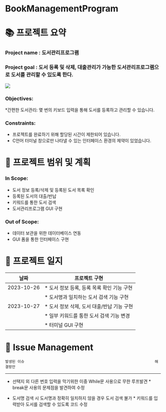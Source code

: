 # BookManagementProgram

# 📚 프로젝트 요약

### Project name : 도서관리프로그램
### Project goal : 도서 등록 및 삭제, 대출관리가 가능한 도서관리프로그램으로 도서를 관리할 수 있도록 한다.

<img src="https://img.shields.io/badge/C-A8B9CC?style=plastic&logo=C&logoColor=White">

### Objectives:
 *간편한 도서관리: 몇 번의 키보드 입력을 통해 도서를 등록하고 관리할 수 있습니다. 

### Constraints:
 * 프로젝트를 완료하기 위해 할당된 시간이 제한되어 있습니다.
 * C언어 터미널 창으로만 나타낼 수 있는 인터페이스 환경의 제약이 있었습니다. 

# 📆 프로젝트 범위 및 계획 
### In Scope:
 * 도서 정보 등록/삭제 및 등록된 도서 목록 확인
 * 등록된 도서의 대출/반납
 * 키워드를 통한 도서 검색
 * 도서관리프로그램 GUI 구현

### Out of Scope:
 * 데이터 보관을 위한 데이터베이스 연동
 * GUI 폼을 통한 인터페이스 구현

# 💬 프로젝트 일지
|날짜|프로젝트 구현| 
|---|---|
|2023-10-26|   * 도서 정보 등록, 등록 목록 확인 기능 구현|
|          |   * 도서명과 일치하는 도서 검색 기능 구현|
|2023-10-27|   * 도서 정보 삭제, 도서 대출/반납 기능 구현|
|          |   * 일부 키워드를 통한 도서 검색 기능 변경|
|          |   * 터미널 GUI 구현|

# 🔨 Issue Management 
  
    발생된 이슈                                                           해결방안
***
 * 선택지 외 다른 번호 입력을 막기위한 이중 While문 사용으로 무한 루프발견  * break문 사용의 문제점을 발견하여 수정
   
 * 도서명 검색 시 도서명과 정확히 일치하지 않을 경우 도서 검색 불가         * 키워드를 입력받아 도서를 검색할 수 있도록 코드 수정
  
   
                
